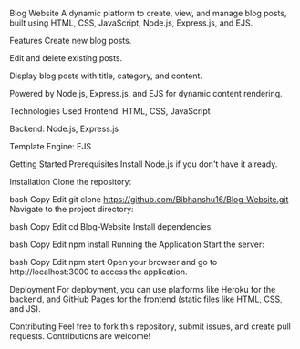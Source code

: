 Blog Website
A dynamic platform to create, view, and manage blog posts, built using HTML, CSS, JavaScript, Node.js, Express.js, and EJS.

Features
Create new blog posts.

Edit and delete existing posts.

Display blog posts with title, category, and content.

Powered by Node.js, Express.js, and EJS for dynamic content rendering.

Technologies Used
Frontend: HTML, CSS, JavaScript

Backend: Node.js, Express.js

Template Engine: EJS

Getting Started
Prerequisites
Install Node.js if you don't have it already.

Installation
Clone the repository:

bash
Copy
Edit
git clone https://github.com/Bibhanshu16/Blog-Website.git
Navigate to the project directory:

bash
Copy
Edit
cd Blog-Website
Install dependencies:

bash
Copy
Edit
npm install
Running the Application
Start the server:

bash
Copy
Edit
npm start
Open your browser and go to http://localhost:3000 to access the application.

Deployment
For deployment, you can use platforms like Heroku for the backend, and GitHub Pages for the frontend (static files like HTML, CSS, and JS).

Contributing
Feel free to fork this repository, submit issues, and create pull requests. Contributions are welcome!
